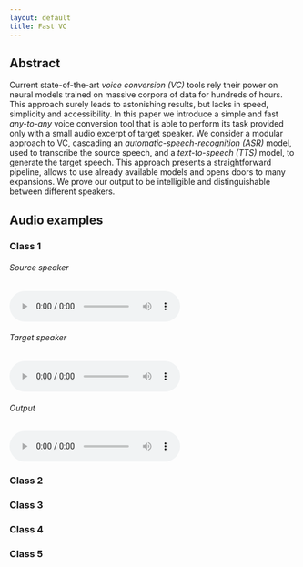 ```yaml
---
layout: default
title: Fast VC
---
```


## Abstract

Current state-of-the-art *voice conversion (VC)* tools rely their power on neural models trained on massive corpora of data for hundreds of hours. This approach surely leads to astonishing results, but lacks in speed, simplicity and accessibility. In this paper we introduce a simple and fast *any-to-any* voice conversion tool that is able to perform its task provided only with a small audio excerpt of target speaker. We consider a modular approach to VC, cascading an *automatic-speech-recognition (ASR)* model, used to transcribe the source speech, and a *text-to-speech (TTS)* model, to generate the target speech. This approach presents a straightforward pipeline, allows to use already available models and opens doors to many expansions. We prove our output to be intelligible and distinguishable between different speakers.

## Audio examples

### Class 1

<div class="container">
   <div class="column-center">
     <h6>Source speaker</h6>
     <audio src="audio/source.wav" controls preload></audio>
   </div>
   <div class="column-left">
     <h6>Target speaker</h6>
     <audio src="audio/target.wav" controls preload></audio>
   </div>
   <div class="column-right">
     <h6>Output</h6>
     <audio src="audio/audio_out.wav" controls preload></audio>
   </div>
</div>

### Class 2

### Class 3

### Class 4

### Class 5
